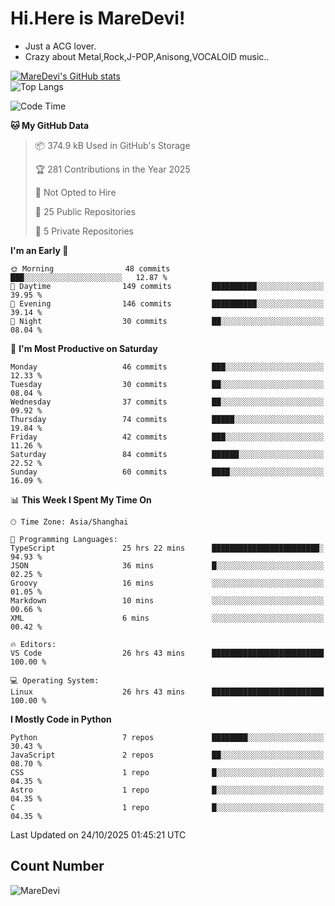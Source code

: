 # Hi.Here is MareDevi!

- Just a ACG lover.
- Crazy about Metal,Rock,J-POP,Anisong,VOCALOID music..

[![MareDevi's GitHub stats](https://github-readme-stats.vercel.app/api?username=MareDevi&show_icons=true&theme=algolia)](https://github.com/anuraghazra/github-readme-stats)  
![Top Langs](https://github-readme-stats.vercel.app/api/top-langs/?username=MareDevi&layout=compact&theme=algolia)

<!--START_SECTION:waka-->
![Code Time](http://img.shields.io/badge/Code%20Time-356%20hrs%2016%20mins-blue)

**🐱 My GitHub Data** 

> 📦 374.9 kB Used in GitHub's Storage 
 > 
> 🏆 281 Contributions in the Year 2025
 > 
> 🚫 Not Opted to Hire
 > 
> 📜 25 Public Repositories 
 > 
> 🔑 5 Private Repositories 
 > 
**I'm an Early 🐤** 

```text
🌞 Morning                48 commits          ███░░░░░░░░░░░░░░░░░░░░░░   12.87 % 
🌆 Daytime                149 commits         ██████████░░░░░░░░░░░░░░░   39.95 % 
🌃 Evening                146 commits         ██████████░░░░░░░░░░░░░░░   39.14 % 
🌙 Night                  30 commits          ██░░░░░░░░░░░░░░░░░░░░░░░   08.04 % 
```
📅 **I'm Most Productive on Saturday** 

```text
Monday                   46 commits          ███░░░░░░░░░░░░░░░░░░░░░░   12.33 % 
Tuesday                  30 commits          ██░░░░░░░░░░░░░░░░░░░░░░░   08.04 % 
Wednesday                37 commits          ██░░░░░░░░░░░░░░░░░░░░░░░   09.92 % 
Thursday                 74 commits          █████░░░░░░░░░░░░░░░░░░░░   19.84 % 
Friday                   42 commits          ███░░░░░░░░░░░░░░░░░░░░░░   11.26 % 
Saturday                 84 commits          ██████░░░░░░░░░░░░░░░░░░░   22.52 % 
Sunday                   60 commits          ████░░░░░░░░░░░░░░░░░░░░░   16.09 % 
```


📊 **This Week I Spent My Time On** 

```text
🕑︎ Time Zone: Asia/Shanghai

💬 Programming Languages: 
TypeScript               25 hrs 22 mins      ████████████████████████░   94.93 % 
JSON                     36 mins             █░░░░░░░░░░░░░░░░░░░░░░░░   02.25 % 
Groovy                   16 mins             ░░░░░░░░░░░░░░░░░░░░░░░░░   01.05 % 
Markdown                 10 mins             ░░░░░░░░░░░░░░░░░░░░░░░░░   00.66 % 
XML                      6 mins              ░░░░░░░░░░░░░░░░░░░░░░░░░   00.42 % 

🔥 Editors: 
VS Code                  26 hrs 43 mins      █████████████████████████   100.00 % 

💻 Operating System: 
Linux                    26 hrs 43 mins      █████████████████████████   100.00 % 
```

**I Mostly Code in Python** 

```text
Python                   7 repos             ████████░░░░░░░░░░░░░░░░░   30.43 % 
JavaScript               2 repos             ██░░░░░░░░░░░░░░░░░░░░░░░   08.70 % 
CSS                      1 repo              █░░░░░░░░░░░░░░░░░░░░░░░░   04.35 % 
Astro                    1 repo              █░░░░░░░░░░░░░░░░░░░░░░░░   04.35 % 
C                        1 repo              █░░░░░░░░░░░░░░░░░░░░░░░░   04.35 % 
```




 Last Updated on 24/10/2025 01:45:21 UTC
<!--END_SECTION:waka-->

## Count Number
![MareDevi](https://count.getloli.com/get/@maredevi?theme=moebooru-h)  

<!---
MareDevi/MareDevi is a ✨ special ✨ repository because its `README.md` (this file) appears on your GitHub profile.
You can click the Preview link to take a look at your changes.
--->
